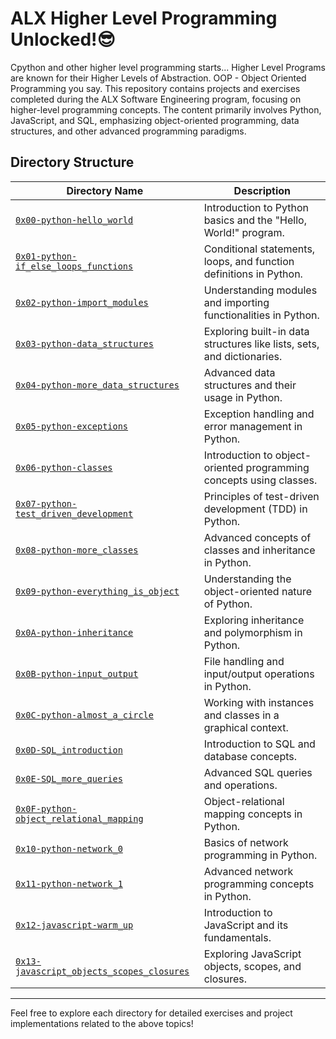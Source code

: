 # ALX Higher Level Programming Unlocked!😎

Cpython and other higher level programming starts...
Higher Level Programs are known for their Higher Levels of Abstraction. OOP - Object Oriented Programming you say.
      This repository contains projects and exercises completed during the ALX Software Engineering program, focusing on higher-level programming concepts. The content primarily involves Python, JavaScript, and SQL, emphasizing object-oriented programming, data structures, and other advanced programming paradigms.

## Directory Structure

| Directory Name                                                                 | Description                                              |
|--------------------------------------------------------------------------------|----------------------------------------------------------|
| [`0x00-python-hello_world`](0x00-python-hello_world)                          | Introduction to Python basics and the "Hello, World!" program. |
| [`0x01-python-if_else_loops_functions`](0x01-python-if_else_loops_functions) | Conditional statements, loops, and function definitions in Python. |
| [`0x02-python-import_modules`](0x02-python-import_modules)                   | Understanding modules and importing functionalities in Python. |
| [`0x03-python-data_structures`](0x03-python-data_structures)                 | Exploring built-in data structures like lists, sets, and dictionaries. |
| [`0x04-python-more_data_structures`](0x04-python-more_data_structures)       | Advanced data structures and their usage in Python.      |
| [`0x05-python-exceptions`](0x05-python-exceptions)                           | Exception handling and error management in Python.       |
| [`0x06-python-classes`](0x06-python-classes)                                 | Introduction to object-oriented programming concepts using classes. |
| [`0x07-python-test_driven_development`](0x07-python-test_driven_development) | Principles of test-driven development (TDD) in Python.   |
| [`0x08-python-more_classes`](0x08-python-more_classes)                       | Advanced concepts of classes and inheritance in Python.   |
| [`0x09-python-everything_is_object`](0x09-python-everything_is_object)      | Understanding the object-oriented nature of Python.      |
| [`0x0A-python-inheritance`](0x0A-python-inheritance)                         | Exploring inheritance and polymorphism in Python.        |
| [`0x0B-python-input_output`](0x0B-python-input_output)                       | File handling and input/output operations in Python.      |
| [`0x0C-python-almost_a_circle`](0x0C-python-almost_a_circle)                 | Working with instances and classes in a graphical context. |
| [`0x0D-SQL_introduction`](0x0D-SQL_introduction)                             | Introduction to SQL and database concepts.                |
| [`0x0E-SQL_more_queries`](0x0E-SQL_more_queries)                             | Advanced SQL queries and operations.                      |
| [`0x0F-python-object_relational_mapping`](0x0F-python-object_relational_mapping) | Object-relational mapping concepts in Python.            |
| [`0x10-python-network_0`](0x10-python-network_0)                             | Basics of network programming in Python.                  |
| [`0x11-python-network_1`](0x11-python-network_1)                             | Advanced network programming concepts in Python.         |
| [`0x12-javascript-warm_up`](0x12-javascript-warm_up)                       | Introduction to JavaScript and its fundamentals.          |
| [`0x13-javascript_objects_scopes_closures`](0x13-javascript_objects_scopes_closures) | Exploring JavaScript objects, scopes, and closures.       |

---

Feel free to explore each directory for detailed exercises and project implementations related to the above topics!

